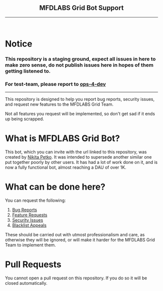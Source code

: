 <h2 align="center"><b>MFDLABS Grid Bot Support</b></h2>
<hr />
<br />

# Notice
### This repository is a staging ground, expect all issues in here to make zero sense, do not publish issues here in hopes of them getting listened to.
### For test-team, please report to [ops-4-dev](https://7series.backlog.vmminfra.dev/ui/mfdlabs/grid-bot/chat)
<hr />

This repository is designed to help you report bug reports, security issues, and request new features to the MFDLABS Grid Team.


Not all features you request will be implemented, so don't get sad if it ends up being scrapped.

# What is MFDLABS Grid Bot?

This bot, which you can invite with the url linked to this repository, was created by [Nikita Petko](https://github.com/nkpetko). It was intended to supersede another similar one put together poorly by other users.
It has had a lot of work done on it, and is now a fully functional bot, almost reaching a DAU of over 1K.

# What can be done here?

You can request the following: 
1. [Bug Reports](https://github.com/mfdlabs/grid-bot-support-stage/issues/new?assignees=mfdlabs-ops&labels=type%3A+bug-report%2Cstatus%3A+requires-review%2Cbacklogged&template=bug_report.yml&title=%5BBug%5D%3A+)
2. [Feature Requests](https://github.com/mfdlabs/grid-bot-support-stage/issues/new?assignees=mfdlabs-ops&labels=type%3A+feature-request%2Cstatus%3A+requires-review%2Cstate%3A+backlogged&template=feature_request.yml&title=%5BFeature%5D%3A+)
3. [Security Issues](https://github.com/mfdlabs/grid-bot-support-stage/issues/new?assignees=mfdlabs-ops%2Cmfdlabs-sec-ops&labels=type%3A+bug-report%2Ctype%3A+security-vulnerability%2Cpriority%3A+mission-critical%2Cstatus%3A+requires-review%2Cstate%3A+backlogged&template=security_vulnerabilty.yml&title=%5BVulnerability%5D%3A+)
4. [Blacklist Appeals](https://github.com/mfdlabs/grid-bot-support-stage/issues/new?assignees=mfdlabs-ops%2Cmfdlabs-sec-ops&labels=type%3A+appeal%2Cstatus%3A+requires-review%2Cstate%3A+backlogged&template=blacklist_appeal.yml&title=%5BAppeal%5D%3A+)

These should be carried out with utmost professionalism and care, as otherwise they will be ignored, or will make it harder for the MFDLABS Grid Team to implement them.

# Pull Requests

You cannot open a pull request on this repository. If you do so it will be closed automatically.
